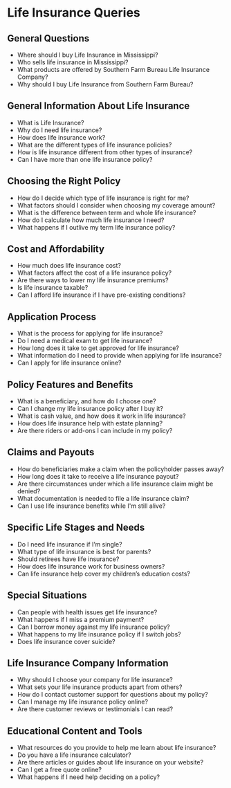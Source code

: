 # Life Insurance Queries

## General Questions

- Where should I buy Life Insurance in Mississippi?
- Who sells life insurance in Mississippi?
- What products are offered by Southern Farm Bureau Life Insurance Company?
- Why should I buy Life Insurance from Southern Farm Bureau?

## General Information About Life Insurance

- What is Life Insurance?
- Why do I need life insurance?
- How does life insurance work?
- What are the different types of life insurance policies?
- How is life insurance different from other types of insurance?
- Can I have more than one life insurance policy?

## Choosing the Right Policy

- How do I decide which type of life insurance is right for me?
- What factors should I consider when choosing my coverage amount?
- What is the difference between term and whole life insurance?
- How do I calculate how much life insurance I need?
- What happens if I outlive my term life insurance policy?

## Cost and Affordability

- How much does life insurance cost?
- What factors affect the cost of a life insurance policy?
- Are there ways to lower my life insurance premiums?
- Is life insurance taxable?
- Can I afford life insurance if I have pre-existing conditions?

## Application Process

- What is the process for applying for life insurance?
- Do I need a medical exam to get life insurance?
- How long does it take to get approved for life insurance?
- What information do I need to provide when applying for life insurance?
- Can I apply for life insurance online?

## Policy Features and Benefits

- What is a beneficiary, and how do I choose one?
- Can I change my life insurance policy after I buy it?
- What is cash value, and how does it work in life insurance?
- How does life insurance help with estate planning?
- Are there riders or add-ons I can include in my policy?

## Claims and Payouts

- How do beneficiaries make a claim when the policyholder passes away?
- How long does it take to receive a life insurance payout?
- Are there circumstances under which a life insurance claim might be denied?
- What documentation is needed to file a life insurance claim?
- Can I use life insurance benefits while I'm still alive?

## Specific Life Stages and Needs

- Do I need life insurance if I’m single?
- What type of life insurance is best for parents?
- Should retirees have life insurance?
- How does life insurance work for business owners?
- Can life insurance help cover my children’s education costs?

## Special Situations

- Can people with health issues get life insurance?
- What happens if I miss a premium payment?
- Can I borrow money against my life insurance policy?
- What happens to my life insurance policy if I switch jobs?
- Does life insurance cover suicide?

## Life Insurance Company Information

- Why should I choose your company for life insurance?
- What sets your life insurance products apart from others?
- How do I contact customer support for questions about my policy?
- Can I manage my life insurance policy online?
- Are there customer reviews or testimonials I can read?

## Educational Content and Tools

- What resources do you provide to help me learn about life insurance?
- Do you have a life insurance calculator?
- Are there articles or guides about life insurance on your website?
- Can I get a free quote online?
- What happens if I need help deciding on a policy?
